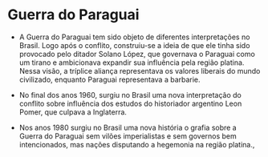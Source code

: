 # Guerra do Paraguai

- A Guerra do Paraguai tem sido objeto de diferentes interpretações no Brasil. Logo após o conflito, construiu-se a ideia de que ele tinha sido provocado pelo ditador Solano López, que governava o Paraguai como um tirano e ambicionava expandir sua influência pela região platina. Nessa visão, a tríplice aliança representava os valores liberais do mundo civilizado, enquanto Paraguai representava a barbarie.

- No final dos anos 1960, surgiu no Brasil uma nova interpretação do conflito sobre influência dos estudos do historiador argentino Leon Pomer, que culpava a Inglaterra.

- Nos anos 1980 surgiu no Brasil uma nova história o grafia sobre a Guerra do Paraguai sem vilões imperialistas e sem governos bem intencionados, mas nações disputando a hegemonia na região platina.,